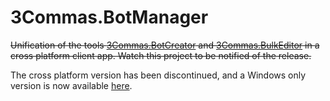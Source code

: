 # 3Commas.BotManager
~~Unification of the tools [3Commas.BotCreator](https://github.com/MarcDrexler/3Commas.BotCreator) and [3Commas.BulkEditor](https://github.com/MarcDrexler/3Commas.BulkEditor) in a cross platform client app.
Watch this project to be notified of the release.~~

The cross platform version has been discontinued, and a Windows only version is now available [here](https://docs.botmanager.io).
